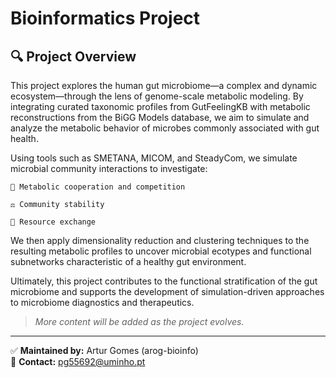# Bioinformatics Project

## 🔍 Project Overview

This project explores the human gut microbiome—a complex and dynamic ecosystem—through the lens of genome-scale metabolic modeling. By integrating curated taxonomic profiles from GutFeelingKB with metabolic reconstructions from the BiGG Models database, we aim to simulate and analyze the metabolic behavior of microbes commonly associated with gut health.

Using tools such as SMETANA, MICOM, and SteadyCom, we simulate microbial community interactions to investigate:

    🧬 Metabolic cooperation and competition

    ⚖️ Community stability

    🔄 Resource exchange

We then apply dimensionality reduction and clustering techniques to the resulting metabolic profiles to uncover microbial ecotypes and functional subnetworks characteristic of a healthy gut environment.

Ultimately, this project contributes to the functional stratification of the gut microbiome and supports the development of simulation-driven approaches to microbiome diagnostics and therapeutics.


> *More content will be added as the project evolves.*

---
✅ **Maintained by:** Artur Gomes (arog-bioinfo)  
📧 **Contact:** pg55692@uminho.pt  
